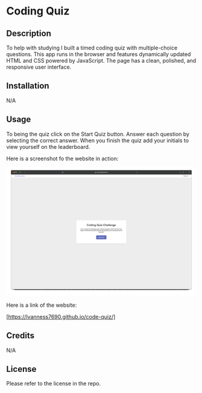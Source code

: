 # Coding Quiz

## Description

To help with studying I built a timed coding quiz with multiple-choice questions. This app runs in the browser and features dynamically updated HTML and CSS powered by JavaScript. The page has a clean, polished, and responsive user interface. 

## Installation

N/A

## Usage

To being the quiz click on the Start Quiz button. Answer each question by selecting the correct answer. When you finish the quiz add your initials to view yourself on the leaderboard.

Here is a screenshot fo the website in action:

![Alt text](code-quiz-demo.gif)

Here is a link of the website:

[https://lvanness7690.github.io/code-quiz/]

## Credits

N/A

## License

Please refer to the license in the repo.